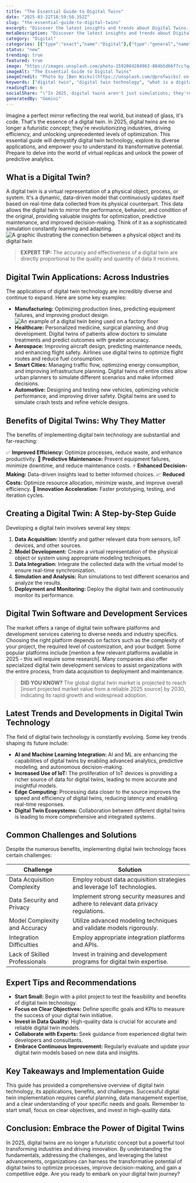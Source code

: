 ```yaml
---
title: "The Essential Guide to Digital Twins"
date: "2025-03-22T18:59:50.352Z"
slug: "the-essential-guide-to-digital-twins"
excerpt: "Discover the latest insights and trends about Digital Twins. This comprehensive guide covers everything you need to know about Digital Twins in 2025."
metaDescription: "Discover the latest insights and trends about Digital Twins. This comprehensive guide covers everything you need to know about Digital Twins in 2025."
category: "Digital"
categories: [{"type":"exact","name":"Digital"},{"type":"general","name":"Engineering"},{"type":"medium","name":"Manufacturing"},{"type":"specific","name":"Simulation"},{"type":"niche","name":"Predictive Maintenance"}]
status: "new"
trending: true
featured: true
image: "https://images.unsplash.com/photo-1592084284963-884b5d66f7cc?q=85&w=1200&fit=max&fm=webp&auto=compress"
imageAlt: "The Essential Guide to Digital Twins"
imageCredit: "Photo by [Ben Wicks](https://unsplash.com/@profwicks) on Unsplash"
keywords: ["digital twin", "digital twin technology", "what is a digital twin", "digital twin applications", "industrial digital twin", "benefits of digital twins", "digital twin software", "create a digital twin", "digital twin examples", "digital twin development services"]
readingTime: 6
socialShare: "\"In 2025, digital twins aren't just simulations; they're self-learning mirrors reflecting the real world, constantly adapting and optimizing for unprecedented efficiency.\""
generatedBy: "Gemini"
---
```




Imagine a perfect mirror reflecting the real world, but instead of glass, it's code. That's the essence of a digital twin.  In 2025, digital twins are no longer a futuristic concept; they're revolutionizing industries, driving efficiency, and unlocking unprecedented levels of optimization. This essential guide will demystify digital twin technology, explore its diverse applications, and empower you to understand its transformative potential.  Prepare to delve into the world of virtual replicas and unlock the power of predictive analytics.

## What is a Digital Twin?

A digital twin is a virtual representation of a physical object, process, or system. It's a dynamic, data-driven model that continuously updates itself based on real-time data collected from its physical counterpart. This data allows the digital twin to mirror the performance, behavior, and condition of the original, providing valuable insights for optimization, predictive maintenance, and improved decision-making.  Think of it as a sophisticated simulation constantly learning and adapting. ![A graphic illustrating the connection between a physical object and its digital twin](https://images.unsplash.com/photo-1592084284963-884b5d66f7cc?q=85&w=1200&fit=max&fm=webp&auto=compress)

> **EXPERT TIP:**  The accuracy and effectiveness of a digital twin are directly proportional to the quality and quantity of data it receives.

## Digital Twin Applications: Across Industries

The applications of digital twin technology are incredibly diverse and continue to expand.  Here are some key examples:

* **Manufacturing:** Optimizing production lines, predicting equipment failures, and improving product design.  ![An example of a digital twin being used on a factory floor](https://images.unsplash.com/photo-1612169998539-486f9ca6194b?q=85&w=1200&fit=max&fm=webp&auto=compress)
* **Healthcare:** Personalized medicine, surgical planning, and drug development.  Digital twins of patients allow doctors to simulate treatments and predict outcomes with greater accuracy.
* **Aerospace:**  Improving aircraft design, predicting maintenance needs, and enhancing flight safety.  Airlines use digital twins to optimize flight routes and reduce fuel consumption.
* **Smart Cities:** Managing traffic flow, optimizing energy consumption, and improving infrastructure planning.  Digital twins of entire cities allow urban planners to simulate different scenarios and make informed decisions.
* **Automotive:** Designing and testing new vehicles, optimizing vehicle performance, and improving driver safety.  Digital twins are used to simulate crash tests and refine vehicle designs.

## Benefits of Digital Twins: Why They Matter

The benefits of implementing digital twin technology are substantial and far-reaching:

✅ **Improved Efficiency:** Optimize processes, reduce waste, and enhance productivity.
🔑 **Predictive Maintenance:**  Prevent equipment failures, minimize downtime, and reduce maintenance costs.
⚡ **Enhanced Decision-Making:**  Data-driven insights lead to better informed choices.
📈 **Reduced Costs:**  Optimize resource allocation, minimize waste, and improve overall efficiency.
🚀 **Innovation Acceleration:**  Faster prototyping, testing, and iteration cycles.

## Creating a Digital Twin: A Step-by-Step Guide

Developing a digital twin involves several key steps:

1. **Data Acquisition:** Identify and gather relevant data from sensors, IoT devices, and other sources.
2. **Model Development:** Create a virtual representation of the physical object or system using appropriate modeling techniques.
3. **Data Integration:**  Integrate the collected data with the virtual model to ensure real-time synchronization.
4. **Simulation and Analysis:** Run simulations to test different scenarios and analyze the results.
5. **Deployment and Monitoring:**  Deploy the digital twin and continuously monitor its performance.

## Digital Twin Software and Development Services

The market offers a range of digital twin software platforms and development services catering to diverse needs and industry specifics.  Choosing the right platform depends on factors such as the complexity of your project, the required level of customization, and your budget.  Some popular platforms include [mention a few relevant platforms available in 2025 - this will require some research].  Many companies also offer specialized digital twin development services to assist organizations with the entire process, from data acquisition to deployment and maintenance.

> **DID YOU KNOW?**  The global digital twin market is projected to reach [insert projected market value from a reliable 2025 source] by 2030, indicating its rapid growth and widespread adoption.

## Latest Trends and Developments in Digital Twin Technology

The field of digital twin technology is constantly evolving. Some key trends shaping its future include:

* **AI and Machine Learning Integration:**  AI and ML are enhancing the capabilities of digital twins by enabling advanced analytics, predictive modeling, and autonomous decision-making.
* **Increased Use of IoT:** The proliferation of IoT devices is providing a richer source of data for digital twins, leading to more accurate and insightful models.
* **Edge Computing:** Processing data closer to the source improves the speed and efficiency of digital twins, reducing latency and enabling real-time responses.
* **Digital Twin Ecosystems:**  Collaboration between different digital twins is leading to more comprehensive and integrated systems.

## Common Challenges and Solutions

Despite the numerous benefits, implementing digital twin technology faces certain challenges:

| Challenge                     | Solution                                                                |
|------------------------------|-------------------------------------------------------------------------|
| Data Acquisition Complexity   | Employ robust data acquisition strategies and leverage IoT technologies. |
| Data Security and Privacy     | Implement strong security measures and adhere to relevant data privacy regulations. |
| Model Complexity and Accuracy | Utilize advanced modeling techniques and validate models rigorously.       |
| Integration Difficulties     | Employ appropriate integration platforms and APIs.                         |
| Lack of Skilled Professionals | Invest in training and development programs for digital twin expertise.   |

## Expert Tips and Recommendations

* **Start Small:** Begin with a pilot project to test the feasibility and benefits of digital twin technology.
* **Focus on Clear Objectives:** Define specific goals and KPIs to measure the success of your digital twin initiative.
* **Invest in Data Quality:**  High-quality data is crucial for accurate and reliable digital twin models.
* **Collaborate with Experts:**  Seek guidance from experienced digital twin developers and consultants.
* **Embrace Continuous Improvement:** Regularly evaluate and update your digital twin models based on new data and insights.

## Key Takeaways and Implementation Guide

This guide has provided a comprehensive overview of digital twin technology, its applications, benefits, and challenges.  Successful digital twin implementation requires careful planning, data management expertise, and a clear understanding of your specific needs and goals.  Remember to start small, focus on clear objectives, and invest in high-quality data.

## Conclusion: Embrace the Power of Digital Twins

In 2025, digital twins are no longer a futuristic concept but a powerful tool transforming industries and driving innovation.  By understanding the fundamentals, addressing the challenges, and leveraging the latest advancements, organizations can harness the transformative potential of digital twins to optimize processes, improve decision-making, and gain a competitive edge.  Are you ready to embark on your digital twin journey?

